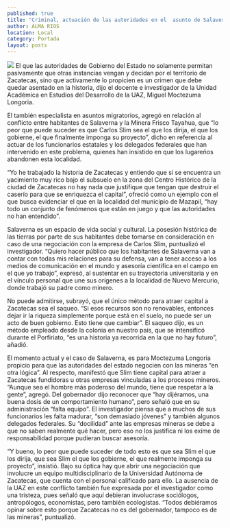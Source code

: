 ```yaml
---
published: true
title: "Criminal, actuación de las autoridades en el  asunto de Salaverna: Moctezuma Longoria"
author: ALMA RIOS
location: Local
category: Portada
layout: posts
---
```


![](http://i.imgur.com/c0AzgEWm.jpg)
El que las autoridades de Gobierno del Estado no solamente permitan pasivamente que otras instancias vengan y decidan por el territorio de Zacatecas, sino que activamente lo propicien es un crimen que debe quedar asentado en la historia, dijo el docente e investigador de la Unidad Académica en Estudios del Desarrollo de la UAZ, Miguel Moctezuma Longoria.

El también especialista en asuntos migratorios, agregó en relación al conflicto entre habitantes de Salaverna y la Minera Frisco Tayahua, que “lo peor que puede suceder es que Carlos Slim sea el que los dirija, el que los gobierne, el que finalmente imponga su proyecto”, dicho en referencia al actuar de los funcionarios estatales y los delegados federales que han intervenido en este problema, quienes han insistido en que los lugareños abandonen esta localidad.

“Yo he trabajado la historia de Zacatecas y entiendo que si se encuentra un yacimiento muy rico bajo el subsuelo en la zona del Centro Histórico de la ciudad de Zacatecas no hay nada que justifique que tengan que destruir el caserío para que se enriquezca el capital”, ofreció como un ejemplo con el que busca evidenciar el que en la localidad del municipio de Mazapil, “hay todo un conjunto de fenómenos que están en juego y que las autoridades no han entendido”.

Salaverna es un espacio de vida social y cultural. La posesión histórica de las tierras por parte de sus habitantes debe tomarse en consideración en caso de una negociación con la empresa de Carlos Slim, puntualizó el investigador.
“Quiero hacer público que los habitantes de Salaverna van a contar con todas mis relaciones para su defensa, van a tener acceso a los medios de comunicación en el mundo y asesoría científica en el campo en el que yo trabajo”, expresó, al sustentar en su trayectoria universitaria y en el vínculo personal que une sus orígenes a la localidad de Nuevo Mercurio, donde trabajó su padre como minero.

No puede admitirse, subrayó, que el único método para atraer capital a Zacatecas sea el saqueo. “Si esos recursos son no renovables, entonces dejar ir la riqueza simplemente porque está en el suelo, no puede ser un acto de buen gobierno. Esto tiene que cambiar”.
El saqueo dijo, es un método empleado desde la colonia en nuestro país, que se intensificó durante el Porfiriato, “es una historia ya recorrida en la que no hay futuro”, añadió.

El momento actual y el caso de Salaverna, es para Moctezuma Longoria propicio para que las autoridades del estado negocien con las mineras “en otra lógica”.
Al respecto, manifestó que Slim tiene capital para atraer a Zacatecas fundidoras u otras empresas vinculadas a los procesos mineros.  “Aunque sea el hombre más poderoso del mundo, tiene que respetar a la gente”, agregó.
Del gobernador dijo reconocer que “hay dijéramos, una buena dosis de un comportamiento humano”, pero señaló que en su administración “falta equipo”.
El investigador piensa que a muchos de sus funcionarios les falta madurar, “son demasiado jóvenes” y también algunos delegados federales. Su “docilidad” ante las empresas mineras se debe a que no saben realmente qué hacer, pero eso no los justifica ni los exime de responsabilidad porque pudieran buscar asesoría. 

“Y bueno, lo peor que puede suceder de todo esto es que sea Slim el que los dirija, que sea Slim el que los gobierne, el que realmente imponga su proyecto”, insistió.
Bajo su óptica hay que abrir una negociación que involucre un equipo multidisciplinario de la Universidad Autónoma de Zacatecas, que cuenta con el personal calificado para ello.
La ausencia de la UAZ en este conflicto también fue expresada por el investigador como una tristeza, pues señaló que aquí debieran involucrase sociólogos, antropólogos, economistas, pero también ecologistas. 
“Todos debiéramos opinar sobre esto porque Zacatecas no es del gobernador, tampoco es de las mineras”, puntualizó.
